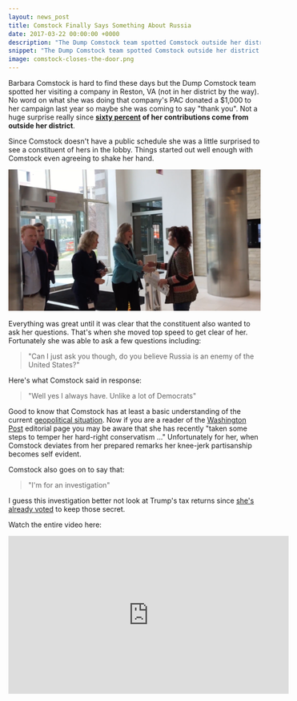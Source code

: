 ```yaml
---
layout: news_post
title: Comstock Finally Says Something About Russia
date: 2017-03-22 00:00:00 +0000
description: "The Dump Comstock team spotted Comstock outside her district in Reston, VA and she had some interesting things to say on Russia."
snippet: "The Dump Comstock team spotted Comstock outside her district in Reston, VA and she had some interesting things to say on Russia."
image: comstock-closes-the-door.png
---
```


Barbara Comstock is hard to find these days but the Dump Comstock team spotted her visiting a company in Reston, VA (not in her district by the way). No word on what she was doing that company's PAC donated a $1,000 to her campaign last year so maybe she was coming to say "thank you". Not a huge surprise really since **[sixty percent](https://www.opensecrets.org/politicians/geog.php?cycle=2016&cid=N00036023&type=I) of her contributions come from outside her district**.

Since Comstock doesn't have a public schedule she was a little surprised to see a constituent of hers in the lobby. Things started out well enough with Comstock even agreeing to shake her hand.

![Comstock shaking hands with a constituent](/images/news/comstock-shakes-hands.png)

Everything was great until it was clear that the constituent also wanted to ask her questions. That's when she moved top speed to get clear of her. Fortunately she was able to ask a few questions including:

> "Can I just ask you though, do you believe Russia is an enemy of the United States?"

Here's what Comstock said in response:

> "Well yes I always have. Unlike a lot of Democrats"

Good to know that Comstock has at least a basic understanding of the current [geopolitical situation](http://www.businessinsider.com/dick-cheney-russia-hack-no-question-act-of-war-2017-3). Now if you are a reader of the [Washington Post](https://www.washingtonpost.com/opinions/the-posts-picks-for-congress/2016/10/22/75fe0dd2-962d-11e6-bb29-bf2701dbe0a3_story.html) editorial page you may be aware that she has recently "taken some steps to temper her hard-right conservatism ..." Unfortunately for her, when Comstock deviates from her prepared remarks her knee-jerk partisanship becomes self evident.

Comstock also goes on to say that:

> "I'm for an investigation"

I guess this investigation better not look at Trump's tax returns since [she's already voted](/comstock-votes-against-release-of-trump-tax-returns/) to keep those secret.

Watch the entire video here:

<iframe width="560" height="315" src="https://www.youtube.com/embed/65AKfqbjnik" frameborder="0" allowfullscreen></iframe>
